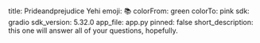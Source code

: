 title: Prideandprejudice Yehi
emoji: 📚
colorFrom: green
colorTo: pink
sdk: gradio
sdk_version: 5.32.0
app_file: app.py
pinned: false
short_description: this one will answer all of your questions, hopefully.

